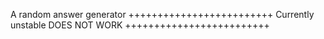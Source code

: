 A random answer generator
+++++++++++++++++++++++++
Currently unstable
DOES NOT WORK
+++++++++++++++++++++++++
